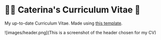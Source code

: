 # 👩‍🎓 Caterina's Curriculum Vitae 🤖

My up-to-date Curriculum Vitae. Made using [this template](https://www.overleaf.com/latex/templates/plushcv/jybpnsftmdkf).

![images/header.png](This is a screenshot of the header chosen for my CV)
